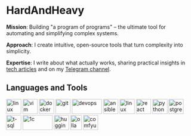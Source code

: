 # HardAndHeavy

**Mission**: Building "a program of programs" – the ultimate tool for automating and simplifying complex systems.

**Approach**: I create intuitive, open-source tools that turn complexity into simplicity.

**Expertise**: I write about what actually works, sharing practical insights in [tech articles](https://habr.com/ru/users/Soloist/articles/) and on my [Telegram channel](https://t.me/HardAndHeavyBlog).

## Languages and Tools

<p align="left">
  <img src="https://cdn.worldvectorlogo.com/logos/linux-tux.svg" alt="linux" width="40" height="40"/>
  <img src="https://cdn.worldvectorlogo.com/logos/vim.svg" alt="vim" width="40" height="40"/>
  <img src="https://cdn.worldvectorlogo.com/logos/docker.svg" alt="docker" width="40" height="40"/>
  <img src="https://cdn.worldvectorlogo.com/logos/git-icon.svg" alt="git" width="40" height="40"/>
  <img src="https://cdn.worldvectorlogo.com/logos/devops-2.svg" alt="devops" width="80" height="40"/>
  <img src="https://cdn.worldvectorlogo.com/logos/ansible.svg" alt="ansible" width="40" height="40"/>
  <img src="https://cdn.worldvectorlogo.com/logos/logo-javascript.svg" alt="linux" width="40" height="40"/>
  <img src="https://cdn.worldvectorlogo.com/logos/react-2.svg" alt="react" width="40" height="40"/>
  <img src="https://cdn.worldvectorlogo.com/logos/python-5.svg" alt="python" width="40" height="40"/>
  <img src="https://cdn.worldvectorlogo.com/logos/postgresql.svg" alt="postgresql" width="40" height="40"/>
  <img src="https://cdn.worldvectorlogo.com/logos/t-sql.svg" alt="t-sql" width="40" height="40"/>
  <img src="https://upload.wikimedia.org/wikipedia/commons/thumb/9/93/1C_Company_logo.svg/200px-1C_Company_logo.svg.png" alt="1c" width="80" height="40"/>
  <img src="https://cdn.worldvectorlogo.com/logos/huggingface-2.svg" alt="huggingface" width="40" height="40"/>
  <img src="https://ollama.com/public/ollama.png" alt="ollama" width="30" height="40"/>
  <img src="https://framerusercontent.com/images/3cNQMWKzIhIrQ5KErBm7dSmbd2w.png" alt="comfyui" width="40" height="40"/>
</p>
